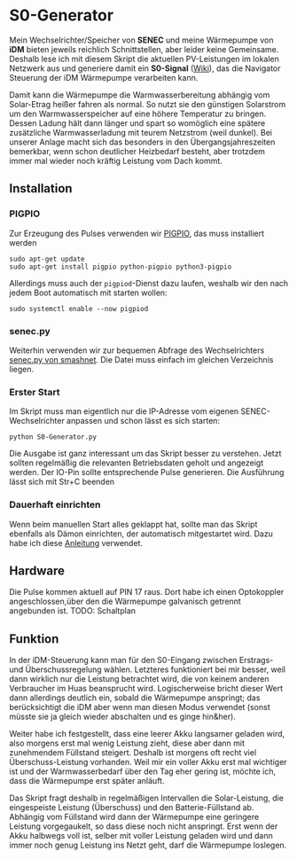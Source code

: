 # S0-Generator
Mein Wechselrichter/Speicher von **SENEC** und meine Wärmepumpe von **iDM** bieten jeweils reichlich Schnittstellen, aber leider keine Gemeinsame. Deshalb lese ich mit diesem Skript die aktuellen PV-Leistungen im lokalen Netzwerk aus und generiere damit ein **S0-Signal** ([Wiki](https://de.wikipedia.org/wiki/S0-Schnittstelle)), das die Navigator Steuerung der iDM Wärmepumpe verarbeiten kann.

Damit kann die Wärmepumpe die Warmwasserbereitung abhängig vom Solar-Etrag heißer fahren als normal. So nutzt sie den günstigen Solarstrom um den Warmwasserspeicher auf eine höhere Temperatur zu bringen. Dessen Ladung hält dann länger und spart so womöglich eine spätere zusätzliche Warmwasserladung mit teurem Netzstrom (weil dunkel). Bei unserer Anlage macht sich das besonders in den Übergangsjahreszeiten bemerkbar, wenn schon deutlicher Heizbedarf besteht, aber trotzdem immer mal wieder noch kräftig Leistung vom Dach kommt.

## Installation
### PIGPIO
Zur Erzeugung des Pulses verwenden wir [PIGPIO](http://abyz.me.uk/rpi/pigpio/python.html), das muss installiert werden
```
sudo apt-get update
sudo apt-get install pigpio python-pigpio python3-pigpio
```
Allerdings muss auch der `pigpiod`-Dienst dazu laufen, weshalb wir den nach jedem Boot automatisch mit starten wollen:
```
sudo systemctl enable --now pigpiod
```
### senec.py
Weiterhin verwenden wir zur bequemen Abfrage des Wechselrichters [senec.py von smashnet](https://gist.github.com/smashnet/82ad0b9d7f0ba2e5098e6649ba08f88a). Die Datei muss einfach im gleichen Verzeichnis liegen.

### Erster Start
Im Skript muss man eigentlich nur die IP-Adresse vom eigenen SENEC-Wechselrichter anpassen und schon lässt es sich starten:
```
python S0-Generator.py
```
Die Ausgabe ist ganz interessant um das Skript besser zu verstehen. Jetzt sollten regelmäßig die relevanten Betriebsdaten geholt und angezeigt werden. Der IO-Pin sollte entsprechende Pulse generieren. Die Ausführung lässt sich mit Str+C beenden

### Dauerhaft einrichten
Wenn beim manuellen Start alles geklappt hat, sollte man das Skript ebenfalls als Dämon einrichten, der automatisch mitgestartet wird. Dazu habe ich diese [Anleitung](https://raspberrypi.stackexchange.com/questions/108694/how-to-start-a-python-script-at-boot) verwendet.

## Hardware
Die Pulse kommen aktuell auf PIN 17 raus. Dort habe ich einen Optokoppler angeschlossen,über den die Wärmepumpe galvanisch getrennt angebunden ist.
TODO: Schaltplan

## Funktion
In der iDM-Steuerung kann man für den S0-Eingang zwischen Erstrags- und Überschussregelung wählen. Letzteres funktioniert bei mir besser, weil dann wirklich nur die Leistung betrachtet wird, die von keinem anderen Verbraucher im Huas beansprucht wird. Logischerweise bricht dieser Wert dann allerdings deutlich ein, sobald die Wärmepumpe anspringt; das berücksichtigt die iDM aber wenn man diesen Modus verwendet (sonst müsste sie ja gleich wieder abschalten und es ginge hin&her).

Weiter habe ich festgestellt, dass eine leerer Akku langsamer geladen wird, also morgens erst mal wenig Leistung zieht, diese aber dann mit zunehmendem Füllstand steigert. Deshalb ist morgens oft recht viel Überschuss-Leistung vorhanden. Weil mir ein voller Akku erst mal wichtiger ist und der Warmwasserbedarf über den Tag eher gering ist, möchte ich, dass die Wärmepumpe erst später anläuft.

Das Skript fragt deshalb in regelmäßigen Intervallen die Solar-Leistung, die eingespeiste Leistung (Überschuss) und den Batterie-Füllstand ab. Abhängig vom Füllstand wird dann der Wärmepumpe eine geringere Leistung vorgegaukelt, so dass diese noch nicht anspringt. Erst wenn der Akku halbwegs voll ist, selber mit voller Leistung geladen wird und dann immer noch genug Leistung ins Netzt geht, darf die Wärmepumpe loslegen.
